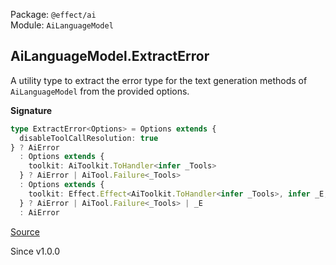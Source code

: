 Package: `@effect/ai`<br />
Module: `AiLanguageModel`<br />

## AiLanguageModel.ExtractError

A utility type to extract the error type for the text generation methods
of `AiLanguageModel` from the provided options.

**Signature**

```ts
type ExtractError<Options> = Options extends {
  disableToolCallResolution: true
} ? AiError
  : Options extends {
    toolkit: AiToolkit.ToHandler<infer _Tools>
  } ? AiError | AiTool.Failure<_Tools>
  : Options extends {
    toolkit: Effect.Effect<AiToolkit.ToHandler<infer _Tools>, infer _E, infer _R>
  } ? AiError | AiTool.Failure<_Tools> | _E
  : AiError
```

[Source](https://github.com/Effect-TS/effect/tree/main/packages/ai/ai/src/AiLanguageModel.ts#L214)

Since v1.0.0
